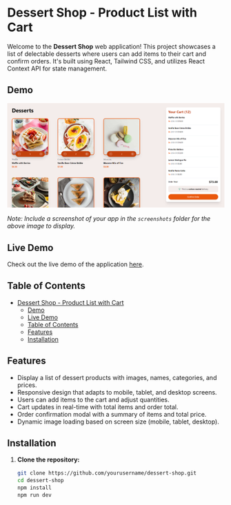 # Dessert Shop - Product List with Cart

Welcome to the **Dessert Shop** web application! This project showcases a list of delectable desserts where users can add items to their cart and confirm orders. It's built using React, Tailwind CSS, and utilizes React Context API for state management.

## Demo

![Demo Screenshot](./src/assets/demo.png)

_Note: Include a screenshot of your app in the `screenshots` folder for the above image to display._

## Live Demo

Check out the live demo of the application [here](https://dessert-shop-five.vercel.app/).

## Table of Contents

- [Dessert Shop - Product List with Cart](#dessert-shop---product-list-with-cart)
  - [Demo](#demo)
  - [Live Demo](#live-demo)
  - [Table of Contents](#table-of-contents)
  - [Features](#features)
  - [Installation](#installation)

## Features

- Display a list of dessert products with images, names, categories, and prices.
- Responsive design that adapts to mobile, tablet, and desktop screens.
- Users can add items to the cart and adjust quantities.
- Cart updates in real-time with total items and order total.
- Order confirmation modal with a summary of items and total price.
- Dynamic image loading based on screen size (mobile, tablet, desktop).

## Installation

1. **Clone the repository:**

   ```bash
   git clone https://github.com/yourusername/dessert-shop.git
   cd dessert-shop
   npm install
   npm run dev
   ```
